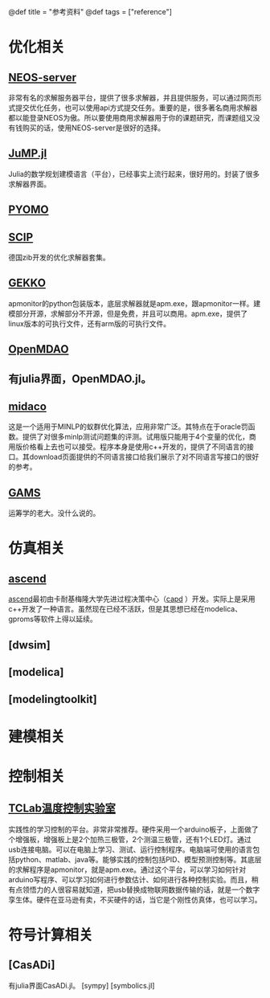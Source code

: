 @def title = "参考资料"
@def tags = ["reference"]


# 优化相关

## [NEOS-server](https://neos-server.org/neos/)
非常有名的求解服务器平台，提供了很多求解器，并且提供服务，可以通过网页形式提交优化任务，也可以使用api方式提交任务。重要的是，很多著名商用求解器都以能登录NEOS为傲。所以要使用商用求解器用于你的课题研究，而课题组又没有钱购买的话，使用NEOS-server是很好的选择。

## [JuMP.jl](https://jump.dev/JuMP.jl/)
Julia的数学规划建模语言（平台），已经事实上流行起来，很好用的。封装了很多求解器界面。

## [PYOMO](http://www.pyomo.org/)

## [SCIP](https://www.scipopt.org/)
德国zib开发的优化求解器套集。
## [GEKKO](https://github.com/BYU-PRISM/GEKKO)
apmonitor的python包装版本，底层求解器就是apm.exe，跟apmonitor一样。建模部分开源，求解部分不开源，但是免费，并且可以商用。apm.exe，提供了linux版本的可执行文件，还有arm版的可执行文件。

## [OpenMDAO](https://openmdao.org/)
有julia界面，OpenMDAO.jl。
----
## [midaco](http://www.midaco-solver.com/)
这是一个适用于MINLP的蚁群优化算法，应用非常广泛。其特点在于oracle罚函数。提供了对很多minlp测试问题集的评测。试用版只能用于4个变量的优化，商用版价格看上去也可以接受。程序本身是使用c++开发的，提供了不同语言的接口。其download页面提供的不同语言接口给我们展示了对不同语言写接口的很好的参考。

## [GAMS](https://www.gams.com/)
运筹学的老大。没什么说的。

# 仿真相关
## [ascend](https://ascend4.org/)
[ascend](https://ascend4.org/)最初由卡耐基梅隆大学先进过程决策中心（[capd](http://capd.cheme.cmu.edu/) ）开发。实际上是采用c++开发了一种语言。虽然现在已经不活跃，但是其思想已经在modelica、gproms等软件上得以延续。

## [dwsim]

## [modelica]
## [modelingtoolkit]

# 建模相关


# 控制相关

## [TCLab温度控制实验室](http://apmonitor.com/pdc/index.php/Main/ArduinoTemperatureControl)
实践性的学习控制的平台。非常非常推荐。硬件采用一个arduino板子，上面做了个增强板，增强板上是2个加热三极管，2个测温三极管，还有1个LED灯。通过usb连接电脑。可以在电脑上学习、测试、运行控制程序。电脑端可使用的语言包括python、matlab、java等。能够实践的控制包括PID、模型预测控制等。其底层的求解程序是apmonitor，就是apm.exe。通过这个平台，可以学习如何针对arduino写程序、可以学习如何进行参数估计、如何进行各种控制实验。而且，稍有点领悟力的人很容易就知道，把usb替换成物联网数据传输的话，就是一个数字孪生体。硬件在亚马逊有卖，不买硬件的话，当它是个刚性仿真体，也可以学习。

# 符号计算相关
## [CasADi]
有julia界面CasADi.jl。
[sympy]
[symbolics.jl]
<!-- 
AnyMOD.jl
apm_python
apopt
arduino


Catalyst.jl
CellMLToolkit.jl
CoupledODETools.jl
cvxopt
cyres
dymos
EnergyBasedModels.jl
EnergyModels.jl
EnergyPlus
EnergySystemModeling.jl
EPANET
FOQUS
GasModels.jl
GasNetworkOptimization

GlobalEnergyGIS
idaes-pse
indico-slac
InfrastructureModels.jl
InfrastructureSystems.jl
Ipopt
JuliaFEM.jl
JuliaFMI
jupyter-CAF-kernel

MINLPinstances
MINLPLib.jl
modelica-json
ModelingToolkit.jl

mystic
nlpy
Numberjack

pagmo2
Plasmo.jl
PlasmoCompute.jl
PowerGraphics.jl
PowerModels.jl
PowerSimulations.jl
PowerSystems.jl
PowerSystemsTestData
PSA.jl
pyipopt
pykrylov
REoptLite
SBML2Julia
SBMLToolkit.jl
SIIPExamples.jl
Sims.jl
SmoWeb
soep
SolarResourceModelsandTools
spine-project.org
WaterModels.jl
WaterSystems.jl
WNTR
-->
